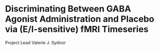 # Discriminating Between GABA Agonist Administration and Placebo via (E/I-sensitive) fMRI Timeseries
Project Lead
Valerie J. Sydnor
